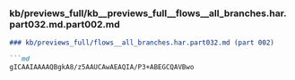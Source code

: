 ### kb/previews_full/kb__previews_full__flows__all_branches.har.part032.md.part002.md

```md
### kb/previews_full/flows__all_branches.har.part032.md (part 002)

```md
gICAAIAAAAQBgkA8/z5AAUCAwAEAQIA/P3+ABEGCQAVBwo
```

```

```
